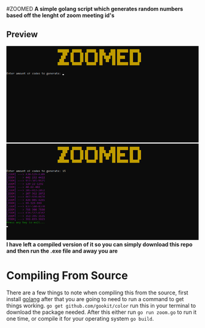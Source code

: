 #ZOOMED 
**A simple golang script which generates random numbers based off the lenght of zoom meeting id's**

## Preview
![image](./images/show.png)
![gened coded](./images/gen.png)
**I have left a compiled version of it so you can simply download this repo and then run the .exe file and away you are**

# Compiling From Source
There are a few things to note when compiling this from the source, first install [golang]("https://golang.org/dl/") after that you are going to need to run a command to get things working. `go get github.com/gookit/color` run this in your terminal to download the package needed. After this either run `go run zoom.go` to run it one time, or compile it for your operating system `go build`.